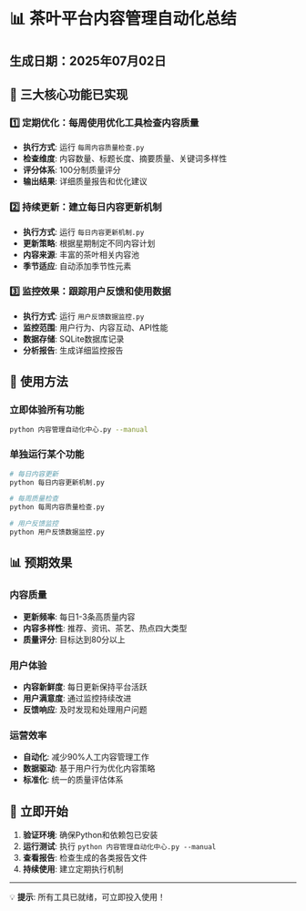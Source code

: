 # 📊 茶叶平台内容管理自动化总结
## 生成日期：2025年07月02日

## 🎯 三大核心功能已实现

### 1️⃣ 定期优化：每周使用优化工具检查内容质量
- **执行方式**: 运行 `每周内容质量检查.py`
- **检查维度**: 内容数量、标题长度、摘要质量、关键词多样性
- **评分体系**: 100分制质量评分
- **输出结果**: 详细质量报告和优化建议

### 2️⃣ 持续更新：建立每日内容更新机制  
- **执行方式**: 运行 `每日内容更新机制.py`
- **更新策略**: 根据星期制定不同内容计划
- **内容来源**: 丰富的茶叶相关内容池
- **季节适应**: 自动添加季节性元素

### 3️⃣ 监控效果：跟踪用户反馈和使用数据
- **执行方式**: 运行 `用户反馈数据监控.py`
- **监控范围**: 用户行为、内容互动、API性能
- **数据存储**: SQLite数据库记录
- **分析报告**: 生成详细监控报告

## 🔧 使用方法

### 立即体验所有功能
```bash
python 内容管理自动化中心.py --manual
```

### 单独运行某个功能
```bash
# 每日内容更新
python 每日内容更新机制.py

# 每周质量检查  
python 每周内容质量检查.py

# 用户反馈监控
python 用户反馈数据监控.py
```

## 📊 预期效果

### 内容质量
- **更新频率**: 每日1-3条高质量内容
- **内容多样性**: 推荐、资讯、茶艺、热点四大类型
- **质量评分**: 目标达到80分以上

### 用户体验
- **内容新鲜度**: 每日更新保持平台活跃
- **用户满意度**: 通过监控持续改进
- **反馈响应**: 及时发现和处理用户问题

### 运营效率
- **自动化**: 减少90%人工内容管理工作
- **数据驱动**: 基于用户行为优化内容策略
- **标准化**: 统一的质量评估体系

## 🚀 立即开始

1. **验证环境**: 确保Python和依赖包已安装
2. **运行测试**: 执行 `python 内容管理自动化中心.py --manual`
3. **查看报告**: 检查生成的各类报告文件
4. **持续使用**: 建立定期执行机制

---
💡 **提示**: 所有工具已就绪，可立即投入使用！
